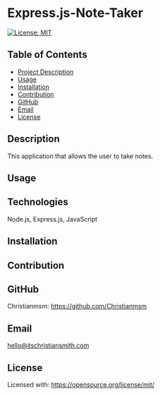 # Express.js-Note-Taker

[![License: MIT](https://img.shields.io/badge/License-MIT-yellow.svg)](https://opensource.org/licenses/MIT)

 ## Table of Contents
 - [Project Description](#Description)
 - [Usage](#Usage)
 - [Installation](#Installation)
 - [Contribution](#Contribution)
 - [GitHub](#GitHub)
 - [Email](#Email)
 - [License](#License)
  
## Description
This application that allows the user to take notes.

## Usage

## Technologies
Node.js, Express.js, JavaScript
## Installation

## Contribution

## GitHub
Christianmsm: https://github.com/Christianmsm
## Email
hello@itschristiansmith.com
## License
Licensed with: https://opensource.org/license/mit/
